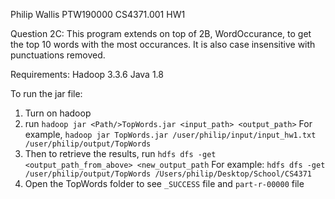 Philip Wallis
PTW190000
CS4371.001 HW1

Question 2C:
This program extends on top of 2B, WordOccurance, to get the top 10 words with the most occurances.
It is also case insensitive with punctuations removed.

Requirements:
Hadoop 3.3.6
Java 1.8

To run the jar file:

1. Turn on hadoop
2. run `hadoop jar <Path/>TopWords.jar <input_path> <output_path>`
   For example, `hadoop jar TopWords.jar /user/philip/input/input_hw1.txt /user/philip/output/TopWords`
3. Then to retrieve the results, run `hdfs dfs -get <output_path_from_above> <new_output_path`
   For example: `hdfs dfs -get /user/philip/output/TopWords /Users/philip/Desktop/School/CS4371`
4. Open the TopWords folder to see `_SUCCESS` file and `part-r-00000` file
